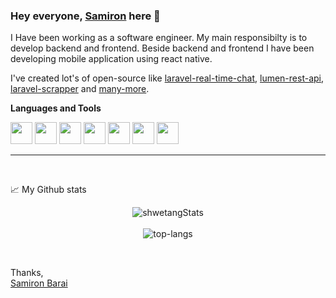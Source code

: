### Hey everyone, [Samiron](https://samironbarai.com/) here 👋

I Have been working as a software engineer. My main responsibilty is to develop backend and frontend.
Beside backend and frontend I have been developing mobile application using react native.

I've created lot's of open-source like [laravel-real-time-chat](https://github.com/samironbarai/laravel_chat), [lumen-rest-api](https://github.com/samironbarai/lumen-rest-api-jwt-auth), [laravel-scrapper](https://github.com/samironbarai/laravel-scraper) and [many-more](https://github.com/samironbarai?tab=repositories).

**Languages and Tools**

<code><img height="35rem" src="https://cdn2.iconfinder.com/data/icons/designer-skills/128/code-programming-javascript-software-develop-command-language-256.png"/></code>
<code><img height="35rem" src="https://cdn4.iconfinder.com/data/icons/scripting-and-programming-languages/512/php-256.png"/></code>
<code><img height="35rem" src="https://cdn4.iconfinder.com/data/icons/logos-3/256/laravel-256.png"/></code>
<code><img height="35rem" src="https://cdn0.iconfinder.com/data/icons/logos-brands-in-colors/128/react_color-512.png"/></code>
<code><img height="35rem" src="https://vuejs.org/images/logo.svg"/></code>
<code><img height="35rem" src="https://cdn4.iconfinder.com/data/icons/logos-3/181/MySQL-256.png"/></code>
<code><img height="35rem" src="https://cdn1.iconfinder.com/data/icons/logotypes/32/github-256.png"/></code>
***

<br>

📈 My Github stats <br />
<p align="center">
  <img src="https://github-readme-stats.vercel.app/api?username=samironbarai&theme=dark&show_icons=true" alt="shwetangStats" />  
    <br />
    <br />
  <img src="https://github-readme-stats.vercel.app/api/top-langs/?username=samironbarai&layout=compact&theme=dark" alt="top-langs" />
</p>

<br />

Thanks,
<br>
[Samiron Barai](https://samironbarai.com/)
